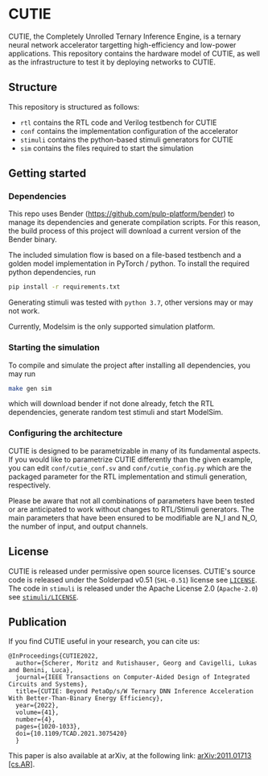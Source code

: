 # CUTIE

CUTIE, the Completely Unrolled Ternary Inference Engine, is a ternary neural network accelerator targetting high-efficiency and low-power applications.
This repository contains the hardware model of CUTIE, as well as the infrastructure to test it by deploying networks to CUTIE.

## Structure

This repository is structured as follows:

- `rtl` contains the RTL code and Verilog testbench for CUTIE
- `conf` contains the implementation configuration of the accelerator
- `stimuli` contains the python-based stimuli generators for CUTIE
- `sim` contains the files required to start the simulation

## Getting started

### Dependencies

This repo uses Bender (https://github.com/pulp-platform/bender) to manage its dependencies and generate compilation scripts.
For this reason, the build process of this project will download a current version of the Bender binary.

The included simulation flow is based on a file-based testbench and a golden model implementation in PyTorch / python.
To install the required python dependencies, run
```bash
pip install -r requirements.txt
```
Generating stimuli was tested with `python 3.7`, other versions may or may not work.

Currently, Modelsim is the only supported simulation platform.

### Starting the simulation

To compile and simulate the project after installing all dependencies, you may run
```bash
make gen sim
```
which will download bender if not done already, fetch the RTL dependencies, generate random test stimuli and start ModelSim.

### Configuring the architecture

CUTIE is designed to be parametrizable in many of its fundamental aspects. If you would
like to parametrize CUTIE differently than the given example, you can edit `conf/cutie_conf.sv` and `conf/cutie_config.py`
which are the packaged parameter for the RTL implementation and stimuli generation, respectively.

Please be aware that not all combinations of parameters have been tested or are anticipated to work without changes to RTL/Stimuli generators.
The main parameters that have been ensured to be modifiable are N_I and N_O, the number of input, and output channels.

## License

CUTIE is released under permissive open source licenses. CUTIE's source code is released under the Solderpad v0.51 (`SHL-0.51`) license see [`LICENSE`](LICENSE). The code in `stimuli` is released under the Apache License 2.0 (`Apache-2.0`) see [`stimuli/LICENSE`](stimuli/LICENSE).

## Publication

If you find CUTIE useful in your research, you can cite us:

```
@InProceedings{CUTIE2022,
  author={Scherer, Moritz and Rutishauser, Georg and Cavigelli, Lukas and Benini, Luca},
  journal={IEEE Transactions on Computer-Aided Design of Integrated Circuits and Systems},
  title={CUTIE: Beyond PetaOp/s/W Ternary DNN Inference Acceleration With Better-Than-Binary Energy Efficiency},
  year={2022},
  volume={41},
  number={4},
  pages={1020-1033},
  doi={10.1109/TCAD.2021.3075420}
  }
```

This paper is also available at arXiv, at the following link: [arXiv:2011.01713 [cs.AR]](https://arxiv.org/abs/2011.01713).

